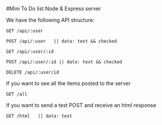 #Mini To Do list Node & Express server

We have the following API structure:

```
GET /api/:user

POST /api/:user   || data: text && checked

GET /api/:user/:id

POST /api/:user/:id || data: text && checked

DELETE /api/:user/id
```

If you want to see all the items posted to the server

```
GET /all
```

If you want to send a test POST and receive an html response

```
GET /html   || data: text
```
